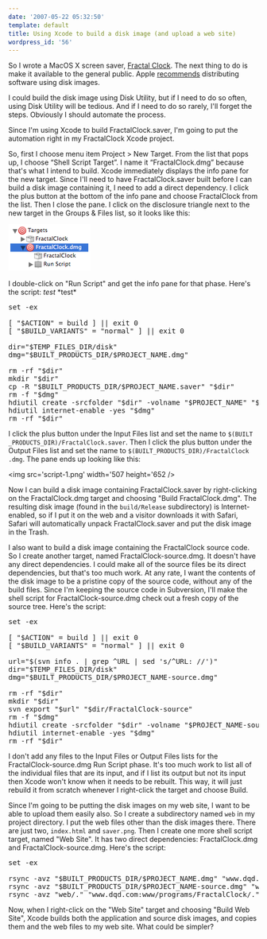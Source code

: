 ```yaml
---
date: '2007-05-22 05:32:50'
template: default
title: Using Xcode to build a disk image (and upload a web site)
wordpress_id: '56'
---
```


So I wrote a MacOS X screen saver, <a href='http://dqd.com/~mayoff/programs/FractalClock'>Fractal Clock</a>.  The next thing to do is make it available to the general public.  Apple <a href='http://developer.apple.com/legacy/mac/library/#documentation/DeveloperTools/Conceptual/SoftwareDistribution4/Containers/Containers.html'>recommends</a> distributing software using disk images.

I could build the disk image using Disk Utility, but if I need to do so often, using Disk Utility will be tedious.  And if I need to do so rarely, I'll forget the steps.  Obviously I should automate the process.

Since I'm using Xcode to build FractalClock.saver, I'm going to put the automation right in my FractalClock Xcode project.

So, first I choose menu item Project &gt; New Target.  From the list that pops up, I choose &ldquo;Shell Script Target&rdquo;.  I name it &ldquo;FractalClock.dmg&rdquo; because that's what I intend to build.  Xcode immediately displays the info pane for the new target.  Since I'll need to have FractalClock.saver built before I can build a disk image containing it, I need to add a direct dependency.  I click the plus button at the bottom of the info pane and choose FractalClock from the list.  Then I close the pane. I click on the disclosure triangle next to the new target in the Groups &amp; Files list, so it looks like this:

<div class='center'><img src='targets-1.png' width='165' height='94' /></div>

I double-click on "Run Script" and get the info pane for that phase.  Here's the script: *test* \*test\*

<pre>set -ex

[ "&#36;ACTION" = build ] || exit 0
[ "&#36;BUILD_VARIANTS" = "normal" ] || exit 0

dir="&#36;TEMP_FILES_DIR/disk"
dmg="&#36;BUILT_PRODUCTS_DIR/&#36;PROJECT_NAME.dmg"

rm -rf "&#36;dir"
mkdir "&#36;dir"
cp -R "&#36;BUILT_PRODUCTS_DIR/&#36;PROJECT_NAME.saver" "&#36;dir"
rm -f "&#36;dmg"
hdiutil create -srcfolder "&#36;dir" -volname "&#36;PROJECT_NAME" "&#36;dmg"
hdiutil internet-enable -yes "&#36;dmg"
rm -rf "&#36;dir"</pre>

I click the plus button under the Input Files list and set the name to <code>&#36;(BUILT<wbr>&#95;PRODUCTS<wbr>&#95;DIR)/<wbr>FractalClock<wbr>.saver</code>.  Then I click the plus button under the Output Files list and set the name to <code>&#36;(BUILT<wbr>&#95;PRODUCTS<wbr>&#95;DIR)<wbr>/FractalClock<wbr>.dmg</code>.  The pane ends up looking like this:

<img src='script-1.png' width='507 height='652 />

Now I can build a disk image containing FractalClock.saver by right-clicking on the FractalClock.dmg target and choosing "Build FractalClock.dmg".  The resulting disk image (found in the <code>build/Release</code> subdirectory) is Internet-enabled, so if I put it on the web and a visitor downloads it with Safari, Safari will automatically unpack FractalClock.saver and put the disk image in the Trash.

I also want to build a disk image containing the FractalClock source code.  So I create another target, named FractalClock-source.dmg.  It doesn't have any direct dependencies.  I could make all of the source files be its direct dependencies, but that's too much work.  At any rate, I want the contents of the disk image to be a pristine copy of the source code, without any of the build files.  Since I'm keeping the source code in Subversion, I'll make the shell script for FractalClock-source.dmg check out a fresh copy of the source tree.  Here's the script:

<pre>set -ex

[ "&#36;ACTION" = build ] || exit 0
[ "&#36;BUILD_VARIANTS" = "normal" ] || exit 0

url="&#36;(svn info . | grep ^URL | sed 's/^URL: //')"
dir="&#36;TEMP_FILES_DIR/disk"
dmg="&#36;BUILT_PRODUCTS_DIR/&#36;PROJECT_NAME-source.dmg"

rm -rf "&#36;dir"
mkdir "&#36;dir"
svn export "&#36;url" "&#36;dir/FractalClock-source"
rm -f "&#36;dmg"
hdiutil create -srcfolder "&#36;dir" -volname "&#36;PROJECT_NAME-source" "&#36;dmg"
hdiutil internet-enable -yes "&#36;dmg"
rm -rf "&#36;dir"</pre>

I don't add any files to the Input Files or Output Files lists for the FractalClock-source.dmg Run Script phase.  It's too much work to list all of the individual files that are its input, and if I list its output but not its input then Xcode won't know when it needs to be rebuilt.  This way, it will just rebuild it from scratch whenever I right-click the target and choose Build.

Since I'm going to be putting the disk images on my web site, I want to be able to upload them easily also.  So I create a subdirectory named <code>web</code> in my project directory.  I put the web files other than the disk images there.  There are just two, <code>index.html</code> and <code>saver.png</code>.  Then I create one more shell script target, named "Web Site".  It has two direct dependencies: FractalClock.dmg and FractalClock-source.dmg.  Here's the script:

<pre>set -ex

rsync -avz "&#36;BUILT_PRODUCTS_DIR/&#36;PROJECT_NAME.dmg" "www.dqd.com:www/programs/FractalClock/."
rsync -avz "&#36;BUILT_PRODUCTS_DIR/&#36;PROJECT_NAME-source.dmg" "www.dqd.com:www/programs/FractalClock/."
rsync -avz "web/." "www.dqd.com:www/programs/FractalClock/."</pre>

Now, when I right-click on the "Web Site" target and choosing "Build Web Site", Xcode builds both the application and source disk images, and copies them and the web files to my web site.  What could be simpler?
